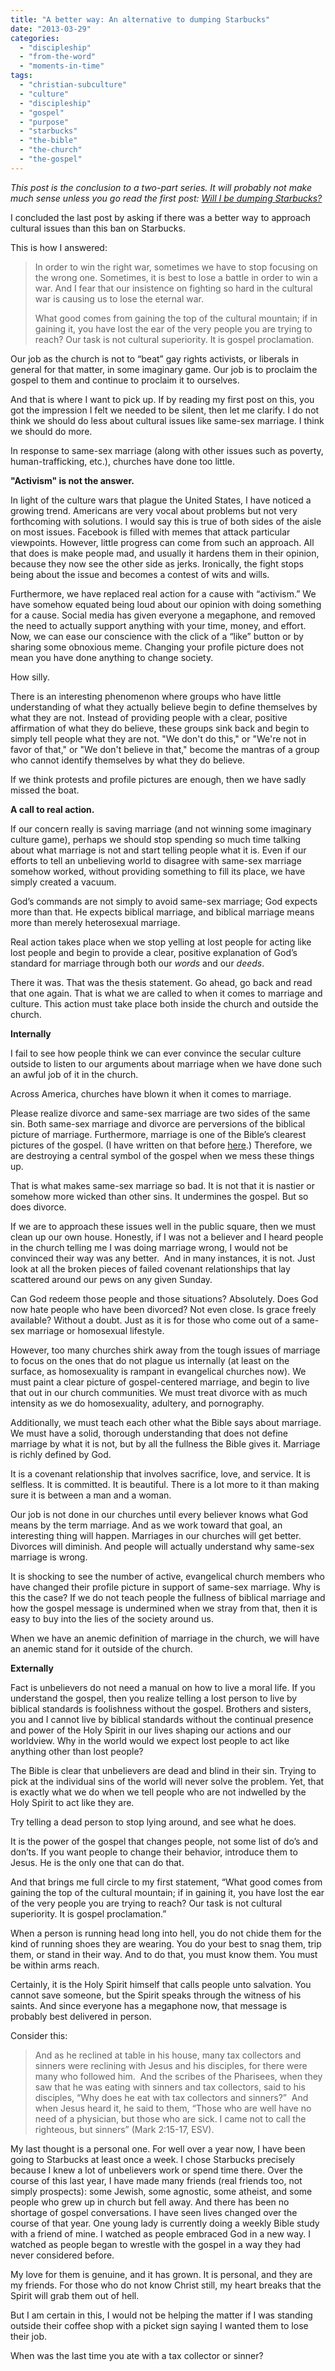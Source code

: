 ```yaml
---
title: "A better way: An alternative to dumping Starbucks"
date: "2013-03-29"
categories: 
  - "discipleship"
  - "from-the-word"
  - "moments-in-time"
tags: 
  - "christian-subculture"
  - "culture"
  - "discipleship"
  - "gospel"
  - "purpose"
  - "starbucks"
  - "the-bible"
  - "the-church"
  - "the-gospel"
---
```


_This post is the conclusion to a two-part series. It will probably not make much sense unless you go read the first post: [Will I be dumping Starbucks?](http://blog.keelancook.com/2013/03/will-i-dump.html "Will I be dumping Starbucks?")_

I concluded the last post by asking if there was a better way to approach cultural issues than this ban on Starbucks.

This is how I answered:

> In order to win the right war, sometimes we have to stop focusing on the wrong one. Sometimes, it is best to lose a battle in order to win a war. And I fear that our insistence on fighting so hard in the cultural war is causing us to lose the eternal war.
> 
> What good comes from gaining the top of the cultural mountain; if in gaining it, you have lost the ear of the very people you are trying to reach? Our task is not cultural superiority. It is gospel proclamation.

Our job as the church is not to “beat” gay rights activists, or liberals in general for that matter, in some imaginary game. Our job is to proclaim the gospel to them and continue to proclaim it to ourselves.

And that is where I want to pick up. If by reading my first post on this, you got the impression I felt we needed to be silent, then let me clarify. I do not think we should do less about cultural issues like same-sex marriage. I think we should do more.

In response to same-sex marriage (along with other issues such as poverty, human-trafficking, etc.), churches have done too little.

**"Activism" is not the answer.**

In light of the culture wars that plague the United States, I have noticed a growing trend. Americans are very vocal about problems but not very forthcoming with solutions. I would say this is true of both sides of the aisle on most issues. Facebook is filled with memes that attack particular viewpoints. However, little progress can come from such an approach. All that does is make people mad, and usually it hardens them in their opinion, because they now see the other side as jerks. Ironically, the fight stops being about the issue and becomes a contest of wits and wills.

Furthermore, we have replaced real action for a cause with “activism.” We have somehow equated being loud about our opinion with doing something for a cause. Social media has given everyone a megaphone, and removed the need to actually support anything with your time, money, and effort. Now, we can ease our conscience with the click of a “like” button or by sharing some obnoxious meme. Changing your profile picture does not mean you have done anything to change society.

How silly.

There is an interesting phenomenon where groups who have little understanding of what they actually believe begin to define themselves by what they are not. Instead of providing people with a clear, positive affirmation of what they do believe, these groups sink back and begin to simply tell people what they are not. "We don't do this," or "We're not in favor of that," or "We don't believe in that," become the mantras of a group who cannot identify themselves by what they do believe.

If we think protests and profile pictures are enough, then we have sadly missed the boat.

**A call to real action.**

If our concern really is saving marriage (and not winning some imaginary culture game), perhaps we should stop spending so much time talking about what marriage is not and start telling people what it is. Even if our efforts to tell an unbelieving world to disagree with same-sex marriage somehow worked, without providing something to fill its place, we have simply created a vacuum.

God’s commands are not simply to avoid same-sex marriage; God expects more than that. He expects biblical marriage, and biblical marriage means more than merely heterosexual marriage.

Real action takes place when we stop yelling at lost people for acting like lost people and begin to provide a clear, positive explanation of God’s standard for marriage through both our _words_ and our _deeds_.

There it was. That was the thesis statement. Go ahead, go back and read that one again. That is what we are called to when it comes to marriage and culture. This action must take place both inside the church and outside the church.

**Internally**

I fail to see how people think we can ever convince the secular culture outside to listen to our arguments about marriage when we have done such an awful job of it in the church.

Across America, churches have blown it when it comes to marriage.

Please realize divorce and same-sex marriage are two sides of the same sin. Both same-sex marriage and divorce are perversions of the biblical picture of marriage. Furthermore, marriage is one of the Bible’s clearest pictures of the gospel. (I have written on that before [here](http://blog.keelancook.com/2012/06/marriage-whats-in-it-for-me.html "Marriage: “What’s in it for me?”").) Therefore, we are destroying a central symbol of the gospel when we mess these things up.

That is what makes same-sex marriage so bad. It is not that it is nastier or somehow more wicked than other sins. It undermines the gospel. But so does divorce.

If we are to approach these issues well in the public square, then we must clean up our own house. Honestly, if I was not a believer and I heard people in the church telling me I was doing marriage wrong, I would not be convinced their way was any better.  And in many instances, it is not. Just look at all the broken pieces of failed covenant relationships that lay scattered around our pews on any given Sunday.

Can God redeem those people and those situations? Absolutely. Does God now hate people who have been divorced? Not even close. Is grace freely available? Without a doubt. Just as it is for those who come out of a same-sex marriage or homosexual lifestyle.

However, too many churches shirk away from the tough issues of marriage to focus on the ones that do not plague us internally (at least on the surface, as homosexuality is rampant in evangelical churches now). We must paint a clear picture of gospel-centered marriage, and begin to live that out in our church communities. We must treat divorce with as much intensity as we do homosexuality, adultery, and pornography.

Additionally, we must teach each other what the Bible says about marriage. We must have a solid, thorough understanding that does not define marriage by what it is not, but by all the fullness the Bible gives it. Marriage is richly defined by God.

It is a covenant relationship that involves sacrifice, love, and service. It is selfless. It is committed. It is beautiful. There is a lot more to it than making sure it is between a man and a woman.

Our job is not done in our churches until every believer knows what God means by the term marriage. And as we work toward that goal, an interesting thing will happen. Marriages in our churches will get better. Divorces will diminish. And people will actually understand why same-sex marriage is wrong.

It is shocking to see the number of active, evangelical church members who have changed their profile picture in support of same-sex marriage. Why is this the case? If we do not teach people the fullness of biblical marriage and how the gospel message is undermined when we stray from that, then it is easy to buy into the lies of the society around us.

When we have an anemic definition of marriage in the church, we will have an anemic stand for it outside of the church.

**Externally**

Fact is unbelievers do not need a manual on how to live a moral life. If you understand the gospel, then you realize telling a lost person to live by biblical standards is foolishness without the gospel. Brothers and sisters, you and I cannot live by biblical standards without the continual presence and power of the Holy Spirit in our lives shaping our actions and our worldview. Why in the world would we expect lost people to act like anything other than lost people?

The Bible is clear that unbelievers are dead and blind in their sin. Trying to pick at the individual sins of the world will never solve the problem. Yet, that is exactly what we do when we tell people who are not indwelled by the Holy Spirit to act like they are.

Try telling a dead person to stop lying around, and see what he does.

It is the power of the gospel that changes people, not some list of do’s and don’ts. If you want people to change their behavior, introduce them to Jesus. He is the only one that can do that.

And that brings me full circle to my first statement, “What good comes from gaining the top of the cultural mountain; if in gaining it, you have lost the ear of the very people you are trying to reach? Our task is not cultural superiority. It is gospel proclamation.”

When a person is running head long into hell, you do not chide them for the kind of running shoes they are wearing. You do your best to snag them, trip them, or stand in their way. And to do that, you must know them. You must be within arms reach.

Certainly, it is the Holy Spirit himself that calls people unto salvation. You cannot save someone, but the Spirit speaks through the witness of his saints. And since everyone has a megaphone now, that message is probably best delivered in person.

Consider this:

> And as he reclined at table in his house, many tax collectors and sinners were reclining with Jesus and his disciples, for there were many who followed him.  And the scribes of the Pharisees, when they saw that he was eating with sinners and tax collectors, said to his disciples, “Why does he eat with tax collectors and sinners?”  And when Jesus heard it, he said to them, “Those who are well have no need of a physician, but those who are sick. I came not to call the righteous, but sinners” (Mark 2:15-17, ESV).

My last thought is a personal one. For well over a year now, I have been going to Starbucks at least once a week. I chose Starbucks precisely because I knew a lot of unbelievers work or spend time there. Over the course of this last year, I have made many friends (real friends too, not simply prospects): some Jewish, some agnostic, some atheist, and some people who grew up in church but fell away. And there has been no shortage of gospel conversations. I have seen lives changed over the course of that year. One young lady is currently doing a weekly Bible study with a friend of mine. I watched as people embraced God in a new way. I watched as people began to wrestle with the gospel in a way they had never considered before.

My love for them is genuine, and it has grown. It is personal, and they are my friends. For those who do not know Christ still, my heart breaks that the Spirit will grab them out of hell.

But I am certain in this, I would not be helping the matter if I was standing outside their coffee shop with a picket sign saying I wanted them to lose their job.

When was the last time you ate with a tax collector or sinner?
